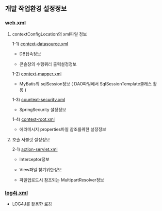 ## 개발 작업환경 설정정보

### <a href="https://github.com/Taesan94/OurNeighborhoodEvent/blob/master/src/main/webapp/WEB-INF/web.xml"> web.xml </a>

  1. contextConfigLocation의 xml파일 정보

      1-1) <a href="https://github.com/Taesan94/OurNeighborhoodEvent/blob/master/src/main/resources/config/spring/Sample_context-datasource_for_Git.xml"> context-datasource.xml </a>

       - DB접속정보

       - 콘솔창의 수행쿼리 출력설정정보

      1-2) <a href="https://github.com/Taesan94/OurNeighborhoodEvent/blob/master/src/main/resources/config/spring/context-mapper.xml"> context-mapper.xml </a>

      - MyBatis의 sqlSession정보 ( DAO파일에서 SqlSessionTemplate클래스 활용 )
      
      1-3) <a href="https://github.com/Taesan94/OurNeighborhoodEvent/blob/master/src/main/resources/config/spring/context-security.xml"> countext-security.xml </a>

      - SpringSecurity 설정정보
      
      1-4) <a href="https://github.com/Taesan94/OurNeighborhoodEvent/blob/master/src/main/resources/config/spring/context-root.xml"> context-root.xml </a>

      - 에러메시지 properties파일 참조를위한 설정정보


  2. 호출 서블릿 설정정보

      2-1) <a href="https://github.com/Taesan94/OurNeighborhoodEvent/blob/master/src/main/webapp/WEB-INF/config/action-servlet.xml"> action-servlet.xml </a>
      
      - Interceptor정보

      - View파일 찾기위한정보

      - 파일업로드시 참조되는 MultipartResolver정보

### <a href="https://github.com/Taesan94/OurNeighborhoodEvent/blob/master/src/main/resources/log4j.xml"> log4j.xml </a>

- LOG4J를 활용한 로깅
